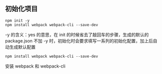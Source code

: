 ## 初始化项目

```
npm init -y
npm install webpack webpack-cli --save-dev
```

-y 的含义：yes 的意思，在 init 的时候省去了敲回车的步骤，生成的默认的 package.json
不加 -y 时，初始化时会要求填写一系列的初始化配置，加上后自动生成默认配置

```
npm install webpack webpack-cli --save-dev
```

安装 webpack 和 webpack-cli

